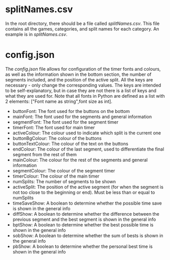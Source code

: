 # splitNames.csv

In the root directory, there should be a file called
*splitNames.csv*. This file contains all the games, categories, and
split names for each category. An example is in *splitNames.csv*.

# config.json

The *config.json* file allows for configuration of the timer fonts
and colours, as well as the information shown in the bottom
section, the number of segments included, and the position of the
active split. All the keys are necessary - only change the
corresponding values. The keys are intended to be self-explanatory,
but in case they are not there is a list of keys and what they are
used for. Note that all fonts in Python are defined as a list with
2 elements: ["Font name as string",font size as int].

- buttonFont: The font used for the buttons on the bottom
- mainFont: The font used for the segments and general information
- segmentFont: The font used for the segment timer
- timerFont: The font used for main timer
- activeColour: The colour used to indicate which split is the
  current one
- buttonBgColour: The colour of the buttons
- buttonTextColour: The colour of the text on the buttons
- endColour: The colour of the last segment, used to differentiate
  the final segment from the rest of them
- mainColour: The colour for the rest of the segments and general
  information
- segmentColour: The colour of the segment timer
- timerColour: The colour of the main timer
- numSplits: The number of segments to be shown
- activeSplit: The position of the active segment (for when the
  segment is not too close to the beginning or end). Must be less
  than or equal to numSplits
- timeSaveShow: A boolean to determine whether the possible time
  save is shown in the general info
- diffShow: A boolean to determine whether the difference between
  the previous segment and the best segment is shown in the general
  info
- bptShow: A boolean to determine whether the best possible time is
  shown in the general info
- sobShow: A boolean to determine whether the sum of bests is shown
  in the general info
- pbShow: A boolean to determine whether the personal best time is
  shown in the general info
